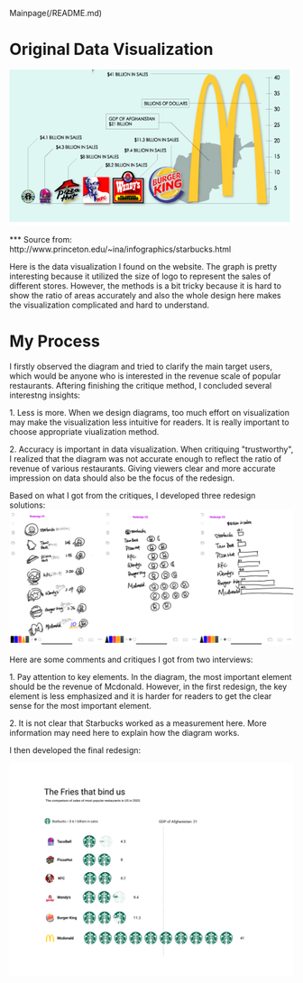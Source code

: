 Mainpage(/README.md)

# Original Data Visualization
![original file](original.png)
<p>*** Source from: http://www.princeton.edu/~ina/infographics/starbucks.html
<p>Here is the data visualization I found on the website. The graph is pretty interesting because it utilized the size of logo to represent the sales of different stores. However, the methods is a bit tricky because it is hard to show the ratio of areas accurately and also the whole design here makes the visualization complicated and hard to understand. 

# My Process
I firstly observed the diagram and tried to clarify the main target users, which would be anyone who is interested in the revenue scale of popular restaurants. Aftering finishing the critique method, I concluded several interestng insights:
<p>1. Less is more. When we design diagrams, too much effort on visualization may make the visualization less intuitive for readers. It is really important to choose appropriate viualization method.
<p>2. Accuracy is important in data visualization. When critiquing "trustworthy", I realized that the diagram was not accurate enough to reflect the ratio of revenue of various restaurants. Giving viewers clear and more accurate impression on data should also be the focus of the redesign.
<p>Based on what I got from the critiques, I developed three redesign solutions: 
  
<img src="sketch.png">

Here are some comments and critiques I got from two interviews:

<p>1. Pay attention to key elements. In the diagram, the most important element should be the revenue of Mcdonald. However, in the first redesign, the key element is less emphasized and it is harder for readers to get the clear sense for the most important element.
<p>2. It is not clear that Starbucks worked as a measurement here. More information may need here to explain how the diagram works. 

I then developed the final redesign:

<img src="final design.png">
